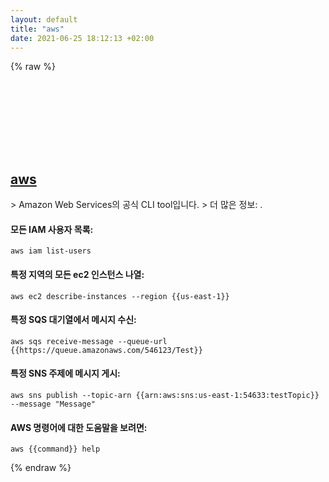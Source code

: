 ```yaml
---
layout: default
title: "aws"
date: 2021-06-25 18:12:13 +02:00
---
```

{% raw %}
<h2 id="aws">
  <a href="/ko/common/aws.html">aws</a> <a href="#aws"><svg class="icon">
    <use href="/assets/images/unicode_sprite.svg#link" />
  </svg></a>
</h2>
> Amazon Web Services의 공식 CLI tool입니다.
> 더 많은 정보: <https://aws.amazon.com/cli>.

#### 모든 IAM 사용자 목록:
```shell
aws iam list-users
```
#### 특정 지역의 모든 ec2 인스턴스 나열:
```shell
aws ec2 describe-instances --region {{us-east-1}}
```
#### 특정 SQS 대기열에서 메시지 수신:
```shell
aws sqs receive-message --queue-url {{https://queue.amazonaws.com/546123/Test}}
```
#### 특정 SNS 주제에 메시지 게시:
```shell
aws sns publish --topic-arn {{arn:aws:sns:us-east-1:54633:testTopic}} --message "Message"
```
#### AWS 명령어에 대한 도움말을 보려면:
```shell
aws {{command}} help
```
{% endraw %}